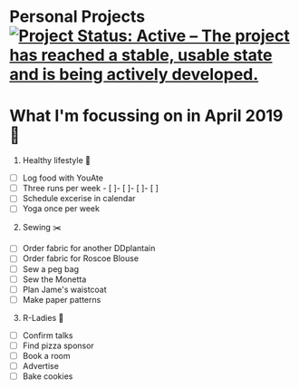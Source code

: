 Personal Projects
[![Project Status: Active – The project has reached a stable, usable state and is being actively developed.](https://www.repostatus.org/badges/latest/active.svg)](https://www.repostatus.org/#active)
==============

# What I'm focussing on in April 2019 :seedling:

1. Healthy lifestyle :pear:
- [ ] Log food with YouAte
- [ ] Three runs per week - [ ]- [ ]- [ ]- [ ]
- [ ] Schedule excerise in calendar
- [ ] Yoga once per week

2. Sewing :scissors:
- [ ] Order fabric for another DDplantain
- [ ] Order fabric for Roscoe Blouse
- [ ] Sew a peg bag
- [ ] Sew the Monetta
- [ ] Plan Jame's waistcoat
- [ ] Make paper patterns

3. R-Ladies :purple_heart:
- [ ] Confirm talks
- [ ] Find pizza sponsor
- [ ] Book a room
- [ ] Advertise
- [ ] Bake cookies

